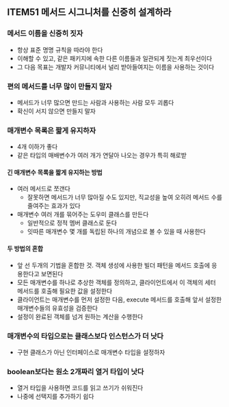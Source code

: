 ## ITEM51 메서드 시그니처를 신중히 설계하라

### 메서드 이름을 신중히 짓자
- 항상 표준 명명 규칙을 따라야 한다
- 이해할 수 있고, 같은 패키지에 속한 다른 이름들과 일관되게 짓는게 최우선이다
- 그 다음 목표는 개발자 커뮤니티에서 널리 받아들여지는 이름을 사용하는 것이다

### 편의 메서드를 너무 많이 만들지 말자
- 메서드가 너무 많으면 만드는 사람과 사용하는 사람 모두 괴롭다
- 확신이 서지 않으면 만들지 말자

### 매개변수 목록은 짧게 유지하자
- 4개 이하가 좋다
- 같은 타입의 매배변수가 여러 개가 연달아 나오는 경우가 특히 해로받

#### 긴 매개변수 목록을 짧게 유지하는 방법
- 여러 메서드로 쪼갠다
	- 잘못하면 메서드가 너무 많아질 수도 있지만, 직교성을 높여 오히려 메서드 수를 줄여주는 효과가 있다
- 매개변수 여러 개를 묶어주는 도우미 클래스를 만든다
	- 일반적으로 정적 멤버 클래스로 둔다
	- 잇따른 매개변수 몇 개를 독립된 하나의 개념으로 볼 수 있을 때 사용한다

#### 두 방법의 혼합
- 앞 선 두개의 기법을 혼합한 것. 객체 생성에 사용한 빌더 패턴을 메서드 호출에 응용한다고 보면된다
- 모든 매개변수를 하나로 추상한 객체를 정의하고, 클라이언트에서 이 객체의 세터 메서드를 호출해 필요한 값을 설정한다
- 클라이언트는 매개변수를 먼저 설정한 다음, execute 메서드를 호출해 앞서 설정한 매개변수들의 유효성을 검증한다
- 설정이 완료된 객체를 넘겨 원하는 계산을 수행한다

### 매개변수의 타입으로는 클래스보다 인스턴스가 더 낫다
- 구현 클래스가 아닌 인터페이스로 매개변수 타입을 설정하자

### boolean보다는 원소 2개짜리 열거 타입이 낫다
- 열거 타입을 사용하면 코드를 읽고 쓰기가 쉬워진다
- 나중에 선택지를 추가하기 쉽다